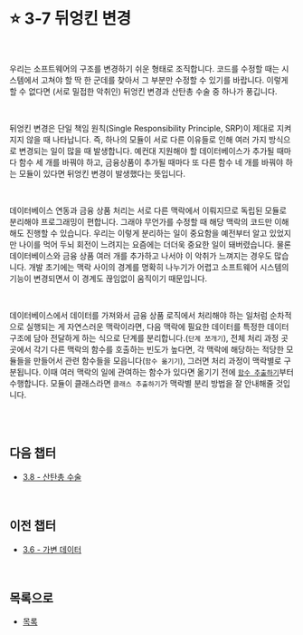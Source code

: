 # :star: 3-7 뒤엉킨 변경

<br>

우리는 소프트웨어의 구조를 변경하기 쉬운 형태로 조직합니다. 코드를 수정할 때는 시스템에서 고쳐야 할 딱 한 군데를 찾아서 그 부분만 수정할 수 있기를 바랍니다. 이렇게 할 수 없다면 (서로 밀접한 악취인) 뒤엉킨 변경과 산탄총 수술 중 하나가 풍깁니다.

<br>

뒤엉킨 변경은 단일 책임 원칙(Single Responsibility Principle, SRP)이 제대로 지켜지지 않을 때 나타납니다. 즉, 하나의 모듈이 서로 다른 이유들로 인해 여러 가지 방식으로 변경되는 일이 많을 때 발생합니다. 예컨대 지원해야 할 데이터베이스가 추가될 때마다 함수 세 개를 바꿔야 하고, 금융상품이 추가될 때마다 또 다른 함수 네 개를 바꿔야 하는 모듈이 있다면 뒤엉킨 변경이 발생했다는 뜻입니다.

<br>

데이터베이스 연동과 금융 상품 처리는 서로 다른 맥락에서 이뤄지므로 독립된 모듈로 분리해야 프로그래밍이 편합니다. 그래야 무언가를 수정할 때 해당 맥락의 코드만 이해해도 진행할 수 있습니다. 우리는 이렇게 분리하는 일이 중요함을 예전부터 알고 있었지만 나이를 먹어 두뇌 회전이 느려지는 요즘에는 더더욱 중요한 일이 돼버렸습니다. 물론 데이터베이스와 금융 상품 여러 개를 추가하고 나서야 이 악취가 느껴지는 경우도 많습니다. 개발 초기에는 맥락 사이의 경계를 명확히 나누기가 어렵고 소프트웨어 시스템의 기능이 변경되면서 이 경계도 끊임없이 움직이기 때문입니다.

<br>

데이터베이스에서 데이터를 가져와서 금융 상품 로직에서 처리해야 하는 일처럼 순차적으로 실행되는 게 자연스러운 맥락이라면, 다음 맥락에 필요한 데이터를 특정한 데이터 구조에 담아 전달하게 하는 식으로 단계를 분리합니다.(`단계 쪼개기`), 전체 처리 과정 곳곳에서 각기 다른 맥락의 함수를 호출하는 빈도가 높다면, 각 맥락에 해당하는 적당한 모듈들을 만들어서 관련 함수들을 모읍니다(`함수 옮기기`), 그러면 처리 과정이 맥락별로 구분됩니다. 이때 여러 맥락의 일에 관여하는 함수가 있다면 옮기기 전에 [`함수 추출하기`](https://github.com/Esoolgnah/Summary_of_Refactoring_2nd_Edition/blob/main/Notes/06_기본적인_리팩터링/06_01_함수_추출하기.md)부터 수행합니다. 모듈이 클래스라면 `클래스 추출하기`가 맥락별 분리 방법을 잘 안내해줄 것입니다.

<br>

<br>

## 다음 챕터

- [3.8 - 산탄총 수술](https://github.com/Esoolgnah/Summary_of_Refactoring_2nd_Edition/blob/main/Notes/03_코드에서_나는_악취/03_08_산탄총_수술.md)

<br>

## 이전 챕터

- [3.6 - 가변 데이터](https://github.com/Esoolgnah/Summary_of_Refactoring_2nd_Edition/blob/main/Notes/03_코드에서_나는_악취/03_06_가변_데이터.md)

<br>

## 목록으로

- [목록](https://github.com/Esoolgnah/Summary_of_Refactoring_2nd_Edition/blob/main/Notes/03_코드에서_나는_악취/03_00_코드에서_나는_악취.md)
